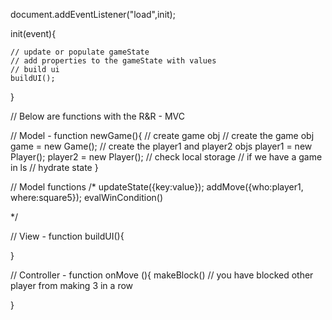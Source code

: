document.addEventListener("load",init);

init(event){
  
    // update or populate gameState
    // add properties to the gameState with values 
    // build ui
    buildUI();
}

// Below are functions with the R&R - MVC

// Model - 
function newGame(){
    // create game obj
    // create the game obj
    game = new Game();
    // create the player1 and player2 objs
    player1 = new Player();
    player2 = new Player();
    // check local storage
    // if we have a game in ls
    // hydrate state
}

// Model functions
/*
    updateState({key:value});
    addMove({who:player1, where:square5});
    evalWinCondition()
   
*/

// View - 
function buildUI(){

}

// Controller - 
function onMove (){
makeBlock() // you have blocked other player from making 3 in a row

}